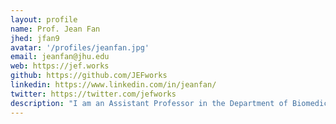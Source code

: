 ```yaml
---
layout: profile
name: Prof. Jean Fan
jhed: jfan9
avatar: '/profiles/jeanfan.jpg'
email: jeanfan@jhu.edu
web: https://jef.works
github: https://github.com/JEFworks
linkedin: https://www.linkedin.com/in/jeanfan/
twitter: https://twitter.com/jefworks
description: "I am an Assistant Professor in the Department of Biomedical Engineering at Johns Hopkins University. In my free time, I enjoy writing code to make generative art and to forward STEM education. I look forward to teaching and getting to know you all."
---
```



